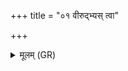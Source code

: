 +++
title = "०१ वीरुद्भ्यस् त्वा"

+++
<details><summary>मूलम् (GR)</summary>

वीरुद्भ्यस् त्वा (…) ॥
</details>